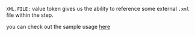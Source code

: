 `XML.FILE:` value token gives us the ability to reference some external `.xml` file within the step.

you can check out the sample usage [here](https://github.com/authorjapps/zerocode/blob/master/core/src/test/resources/integration_test_files/soap/soap_request_xml_from_external_xml_file.json)
